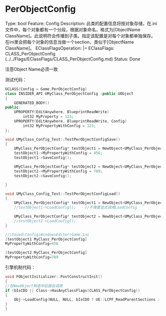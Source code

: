 # PerObjectConfig

Type: bool
Feature: Config
Description: 此类的配置信息将按对象存储，在.ini文件中，每个对象都有一个分段，根据对象命名，格式为[ObjectName ClassName]。此说明符会传播到子类。指定该配置是对每个对象都单独保存。
在ini里会把每个对象的信息当做一个section，类似于[ObjectName ClassName]。
EClassFlagsOperation: |=
EClassFlags: CLASS_PerObjectConfig (../../Flags/EClassFlags/CLASS_PerObjectConfig.md)
Status: Done

注意Object Name必须一致

测试代码：

```cpp
UCLASS(Config = Game,PerObjectConfig)
class INSIDER_API UMyClass_PerObjectConfig :public UObject
{
	GENERATED_BODY()
public:
	UPROPERTY(EditAnywhere, BlueprintReadWrite)
		int32 MyProperty = 123;
	UPROPERTY(EditAnywhere, BlueprintReadWrite, Config)
		int32 MyPropertyWithConfig = 123;
};

void UMyClass_Config_Test::TestPerObjectConfigSave()
{
	UMyClass_PerObjectConfig* testObject1 = NewObject<UMyClass_PerObjectConfig>(GetTransientPackage(), TEXT("testObject1"));
	testObject1->MyPropertyWithConfig = 456;
	testObject1->SaveConfig();

	UMyClass_PerObjectConfig* testObject2 = NewObject<UMyClass_PerObjectConfig>(GetTransientPackage(), TEXT("testObject2"));
	testObject2->MyPropertyWithConfig = 789;
	testObject2->SaveConfig();

}

void UMyClass_Config_Test::TestPerObjectConfigLoad()
{
	UMyClass_PerObjectConfig* testObject1 = NewObject<UMyClass_PerObjectConfig>(GetTransientPackage(), TEXT("testObject1"));
	//testObject1->LoadConfig();	//不需要显式调用LoadConfig

	UMyClass_PerObjectConfig* testObject2 = NewObject<UMyClass_PerObjectConfig>(GetTransientPackage(), TEXT("testObject2"));
	//testObject2->LoadConfig();
}

//\Saved\Config\WindowsEditor\Game.ini
[testObject1 MyClass_PerObjectConfig]
MyPropertyWithConfig=456

[testObject2 MyClass_PerObjectConfig]
MyPropertyWithConfig=789
```

引擎机制代码：

```cpp
void FObjectInitializer::PostConstructInit()
{
//在NewObject构造中后面会调用
if (bIsCDO || Class->HasAnyClassFlags(CLASS_PerObjectConfig))
{
	Obj->LoadConfig(NULL, NULL, bIsCDO ? UE::LCPF_ReadParentSections : UE::LCPF_None);
}
}
```